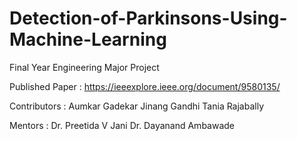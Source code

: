 # Detection-of-Parkinsons-Using-Machine-Learning

Final Year Engineering Major Project

Published Paper : https://ieeexplore.ieee.org/document/9580135/

Contributors :
Aumkar Gadekar
Jinang Gandhi
Tania Rajabally

Mentors :
Dr. Preetida V Jani
Dr. Dayanand Ambawade
